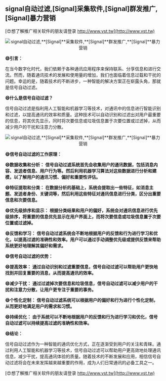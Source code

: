## **signal自动过滤,**[Signal]**采集软件,**[Signal]**群发推广,**[Signal]**暴力营销**

[😍想了解推广相关软件的朋友请登录 http://www.vst.tw](http://www.vst.tw)

 <center><img src="https://vst.tw/MP4/tuiguang/png/3.png" alt="signal自动过滤,**[Signal]**采集软件,**[Signal]**群发推广,**[Signal]**暴力营销"></center>

**😄引言：**

在当今数字化时代，我们依赖于各种通讯应用程序来保持联系、分享信息和进行交流。然而，随着通讯技术的发展和使用量的增加，我们也面临着信息过载和干扰的问题。幸运的是，随着技术的不断进步，一种智能的解决方案正在崭露头角，那就是信号自动过滤。

**😄什么是信号自动过滤？**

信号自动过滤是指利用人工智能和机器学习等技术，对通讯中的信息进行智能识别和过滤，以提高通讯的效率和质量。这种技术可以自动识别和过滤出对用户最重要的信息，将其优先显示，同时将次要信息或垃圾信息置于次要位置或过滤掉，从而减少用户的干扰和注意力分散。

 <center><img src="https://vst.tw/MP4/tuiguang/png/4.png" alt="signal自动过滤,**[Signal]**采集软件,**[Signal]**群发推广,**[Signal]**暴力营销"></center>

**😄信号自动过滤的工作原理：**

**😄数据收集和分析： 信号自动过滤系统首先会收集用户的通讯数据，包括消息内容、发送者信息、用户行为等。然后利用机器学习算法对这些数据进行分析和建模，以了解用户的通讯习惯、偏好和重要性评估。**

**😄特征提取和分类： 在数据分析的基础上，系统会提取出一些特征，如消息主题、发送者身份、关键词等，然后利用这些特征对通讯信息进行分类，区分出重要信息和次要信息。**

**😄优先级排序和显示： 根据分类结果和用户的偏好，系统会对通讯信息进行优先级排序，将重要的信息优先显示在用户界面上，而将次要信息或垃圾信息置于次要位置或过滤掉。**

**😄反馈和学习： 信号自动过滤系统会不断地根据用户的反馈和行为进行学习和优化，以提高过滤的准确性和效率。用户可以通过手动调整优先级或提供反馈来帮助系统更好地理解其偏好和需求。**

**😄信号自动过滤的优势：**

**😄提高效率： 通过自动识别和过滤重要信息，信号自动过滤可以帮助用户更快地找到并回复重要的消息，从而提高通讯的效率。**

**😄减少干扰： 通过过滤掉次要信息和垃圾信息，信号自动过滤可以减少用户的干扰和注意力分散，让用户更专注于重要的事务。**

**😄个性化定制： 信号自动过滤系统可以根据用户的偏好和行为进行个性化定制，从而更好地满足用户的需求和习惯。**

**😄持续优化： 由于系统可以不断地根据用户的反馈和行为进行学习和优化，信号自动过滤可以持续提高过滤的准确性和效率。**

**😄结论：**

信号自动过滤作为一种智能的通讯优化方式，正在逐渐受到用户的关注和青睐。通过利用人工智能和机器学习等技术，信号自动过滤可以帮助用户更高效地处理通讯信息，减少干扰，提高通讯体验的质量。随着技术的不断发展和应用，相信信号自动过滤将会在未来发挥越来越重要的作用，成为人们日常通讯的必备工具之一。

[😍想了解推广相关软件的朋友请登录 http://www.vst.tw](http://www.vst.tw)



